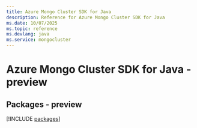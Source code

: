 ```yaml
---
title: Azure Mongo Cluster SDK for Java
description: Reference for Azure Mongo Cluster SDK for Java
ms.date: 10/07/2025
ms.topic: reference
ms.devlang: java
ms.service: mongocluster
---
```

# Azure Mongo Cluster SDK for Java - preview
## Packages - preview
[!INCLUDE [packages](mongo-cluster-index.md)]